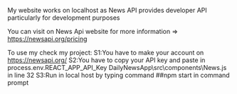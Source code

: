 My website works on localhost as News API provides developer API particularly for development purposes

You can visit on News Api website for more information => https://newsapi.org/pricing

To use my check my project:
  S1:You have to make your account on https://newsapi.org/ 
  S2:You have to copy your API key and paste in process.env.REACT_APP_API_Key DailyNewsApp\src\components\News.js in line 32 
  S3:Run in local host by typing command ##npm start in command prompt
